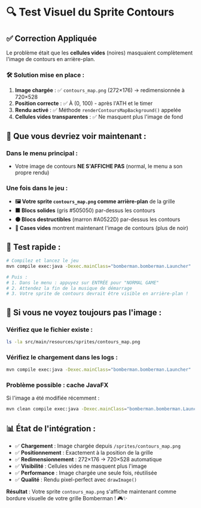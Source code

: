 # 🔍 Test Visuel du Sprite Contours

## ✅ Correction Appliquée

Le problème était que les **cellules vides** (noires) masquaient complètement l'image de contours en arrière-plan.

### 🛠️ Solution mise en place :

1. **Image chargée** : ✅ `contours_map.png` (272×176) → redimensionnée à 720×528
2. **Position correcte** : ✅ À (0, 100) - après l'ATH et le timer
3. **Rendu activé** : ✅ Méthode `renderContoursMapBackground()` appelée
4. **Cellules vides transparentes** : ✅ Ne masquent plus l'image de fond

## 🎯 Que vous devriez voir maintenant :

### Dans le menu principal :
- Votre image de contours **NE S'AFFICHE PAS** (normal, le menu a son propre rendu)

### Une fois dans le jeu :
- **🖼️ Votre sprite `contours_map.png` comme arrière-plan** de la grille
- **🟫 Blocs solides** (gris #505050) par-dessus les contours
- **🟤 Blocs destructibles** (marron #A0522D) par-dessus les contours
- **🔳 Cases vides** montrent maintenant l'image de contours (plus de noir)

## 🚀 Test rapide :

```bash
# Compilez et lancez le jeu
mvn compile exec:java -Dexec.mainClass="bomberman.bomberman.Launcher"

# Puis :
# 1. Dans le menu : appuyez sur ENTRÉE pour "NORMAL GAME"
# 2. Attendez la fin de la musique de démarrage
# 3. Votre sprite de contours devrait être visible en arrière-plan !
```

## 🐛 Si vous ne voyez toujours pas l'image :

### Vérifiez que le fichier existe :
```bash
ls -la src/main/resources/sprites/contours_map.png
```

### Vérifiez le chargement dans les logs :
```bash
mvn compile exec:java -Dexec.mainClass="bomberman.bomberman.Launcher" | grep -i contours
```

### Problème possible : cache JavaFX
Si l'image a été modifiée récemment :
```bash
mvn clean compile exec:java -Dexec.mainClass="bomberman.bomberman.Launcher"
```

## 📊 État de l'intégration :

- ✅ **Chargement** : Image chargée depuis `/sprites/contours_map.png`
- ✅ **Positionnement** : Exactement à la position de la grille  
- ✅ **Redimensionnement** : 272×176 → 720×528 automatique
- ✅ **Visibilité** : Cellules vides ne masquent plus l'image
- ✅ **Performance** : Image chargée une seule fois, réutilisée
- ✅ **Qualité** : Rendu pixel-perfect avec `drawImage()`

**Résultat** : Votre sprite `contours_map.png` s'affiche maintenant comme bordure visuelle de votre grille Bomberman ! 🎮✨ 
